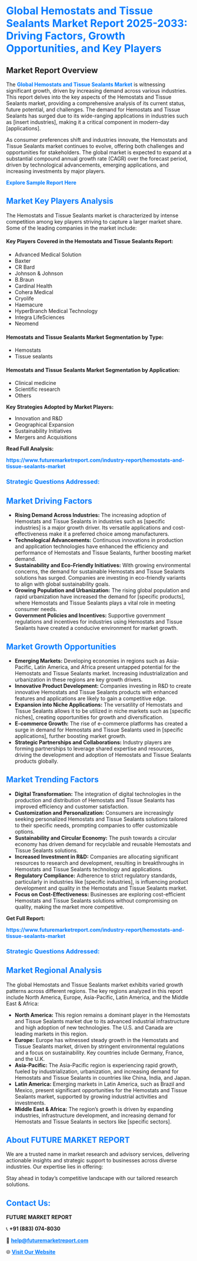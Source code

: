 <h1 style="color: #007BFF;">Global Hemostats and Tissue Sealants Market Report 2025-2033: Driving Factors, Growth Opportunities, and Key Players</h1>

<section id="overview">
<h2>Market Report Overview</h2>
<p>The <a href="https://www.futuremarketreport.com/industry-report/hemostats-and-tissue-sealants-market" style="color: #007BFF; text-decoration: none;"><strong>Global Hemostats and Tissue Sealants Market</strong></a> is witnessing significant growth, driven by increasing demand across various industries. This report delves into the key aspects of the Hemostats and Tissue Sealants market, providing a comprehensive analysis of its current status, future potential, and challenges. The demand for Hemostats and Tissue Sealants has surged due to its wide-ranging applications in industries such as [insert industries], making it a critical component in modern-day [applications].</p>
<p>As consumer preferences shift and industries innovate, the Hemostats and Tissue Sealants market continues to evolve, offering both challenges and opportunities for stakeholders. The global market is expected to expand at a substantial compound annual growth rate (CAGR) over the forecast period, driven by technological advancements, emerging applications, and increasing investments by major players.</p>
</section>

<section id="overview">
<p><a href="https://www.futuremarketreport.com/request-sample/reportId=85104" style="color: #007BFF; text-decoration: none;"><strong>Explore Sample Report Here</strong></a></p>
</section>

<section id="key-players">
<h2 style="color: #007BFF;">Market Key Players Analysis</h2>
<p>The Hemostats and Tissue Sealants market is characterized by intense competition among key players striving to capture a larger market share. Some of the leading companies in the market include:</p>
<h4>Key Players Covered in the Hemostats and Tissue Sealants Report:</h4>
<ul><li>Advanced Medical Solution</li><li>Baxter</li><li>CR Bard</li><li>Johnson &amp; Johnson</li><li>B.Braun</li><li>Cardinal Health</li><li>Cohera Medical</li><li>Cryolife</li><li>Haemacure</li><li>HyperBranch Medical Technology</li><li>Integra LifeSciences</li><li>Neomend</li></ul>
<h4>Hemostats and Tissue Sealants Market Segmentation by Type:</h4>
<ul><li>Hemostats</li><li>Tissue sealants</li></ul>

<h4>Hemostats and Tissue Sealants Market Segmentation by Application:</h4>
<ul><li>Clinical medicine</li><li>Scientific research</li><li>Others</li></ul>
<p><strong>Key Strategies Adopted by Market Players:</strong></p>
<ul>
<li>Innovation and R&D</li>
<li>Geographical Expansion</li>
<li>Sustainability Initiatives</li>
<li>Mergers and Acquisitions</li>
</ul>
</section>

<section>
<p><strong>Read Full Analysis: </strong></p><a href="https://www.futuremarketreport.com/industry-report/hemostats-and-tissue-sealants-market" style="color: #007BFF; text-decoration: none;"><strong>https://www.futuremarketreport.com/industry-report/hemostats-and-tissue-sealants-market</strong></a>
<h3 style="color: #007BFF;">Strategic Questions Addressed:</h3>
</section>

<section id="driving-factors">
<h2 style="color: #007BFF;">Market Driving Factors</h2>
<ul>
<li><strong>Rising Demand Across Industries:</strong> The increasing adoption of Hemostats and Tissue Sealants in industries such as [specific industries] is a major growth driver. Its versatile applications and cost-effectiveness make it a preferred choice among manufacturers.</li>
<li><strong>Technological Advancements:</strong> Continuous innovations in production and application technologies have enhanced the efficiency and performance of Hemostats and Tissue Sealants, further boosting market demand.</li>
<li><strong>Sustainability and Eco-Friendly Initiatives:</strong> With growing environmental concerns, the demand for sustainable Hemostats and Tissue Sealants solutions has surged. Companies are investing in eco-friendly variants to align with global sustainability goals.</li>
<li><strong>Growing Population and Urbanization:</strong> The rising global population and rapid urbanization have increased the demand for [specific products], where Hemostats and Tissue Sealants plays a vital role in meeting consumer needs.</li>
<li><strong>Government Policies and Incentives:</strong> Supportive government regulations and incentives for industries using Hemostats and Tissue Sealants have created a conducive environment for market growth.</li>
</ul>
</section>

<section id="growth-opportunities">
<h2 style="color: #007BFF;">Market Growth Opportunities</h2>
<ul>
<li><strong>Emerging Markets:</strong> Developing economies in regions such as Asia-Pacific, Latin America, and Africa present untapped potential for the Hemostats and Tissue Sealants market. Increasing industrialization and urbanization in these regions are key growth drivers.</li>
<li><strong>Innovative Product Development:</strong> Companies investing in R&D to create innovative Hemostats and Tissue Sealants products with enhanced features and applications are likely to gain a competitive edge.</li>
<li><strong>Expansion into Niche Applications:</strong> The versatility of Hemostats and Tissue Sealants allows it to be utilized in niche markets such as [specific niches], creating opportunities for growth and diversification.</li>
<li><strong>E-commerce Growth:</strong> The rise of e-commerce platforms has created a surge in demand for Hemostats and Tissue Sealants used in [specific applications], further boosting market growth.</li>
<li><strong>Strategic Partnerships and Collaborations:</strong> Industry players are forming partnerships to leverage shared expertise and resources, driving the development and adoption of Hemostats and Tissue Sealants products globally.</li>
</ul>
</section>

<section id="trending-factors">
<h2 style="color: #007BFF;">Market Trending Factors</h2>
<ul>
<li><strong>Digital Transformation:</strong> The integration of digital technologies in the production and distribution of Hemostats and Tissue Sealants has improved efficiency and customer satisfaction.</li>
<li><strong>Customization and Personalization:</strong> Consumers are increasingly seeking personalized Hemostats and Tissue Sealants solutions tailored to their specific needs, prompting companies to offer customizable options.</li>
<li><strong>Sustainability and Circular Economy:</strong> The push towards a circular economy has driven demand for recyclable and reusable Hemostats and Tissue Sealants solutions.</li>
<li><strong>Increased Investment in R&D:</strong> Companies are allocating significant resources to research and development, resulting in breakthroughs in Hemostats and Tissue Sealants technology and applications.</li>
<li><strong>Regulatory Compliance:</strong> Adherence to strict regulatory standards, particularly in industries like [specific industries], is influencing product development and quality in the Hemostats and Tissue Sealants market.</li>
<li><strong>Focus on Cost-Effectiveness:</strong> Businesses are exploring cost-efficient Hemostats and Tissue Sealants solutions without compromising on quality, making the market more competitive.</li>
</ul>
</section>

<section>
<p><strong>Get Full Report: </strong></p><a href="https://www.futuremarketreport.com/industry-report/hemostats-and-tissue-sealants-market" style="color: #007BFF; text-decoration: none;"><strong>https://www.futuremarketreport.com/industry-report/hemostats-and-tissue-sealants-market</strong></a>
<h3 style="color: #007BFF;">Strategic Questions Addressed:</h3>
</section>


<section id="regional-analysis">
<h2 style="color: #007BFF;">Market Regional Analysis</h2>
<p>The global Hemostats and Tissue Sealants market exhibits varied growth patterns across different regions. The key regions analyzed in this report include North America, Europe, Asia-Pacific, Latin America, and the Middle East & Africa:</p>
<ul>
<li><strong>North America:</strong> This region remains a dominant player in the Hemostats and Tissue Sealants market due to its advanced industrial infrastructure and high adoption of new technologies. The U.S. and Canada are leading markets in this region.</li>
<li><strong>Europe:</strong> Europe has witnessed steady growth in the Hemostats and Tissue Sealants market, driven by stringent environmental regulations and a focus on sustainability. Key countries include Germany, France, and the U.K.</li>
<li><strong>Asia-Pacific:</strong> The Asia-Pacific region is experiencing rapid growth, fueled by industrialization, urbanization, and increasing demand for Hemostats and Tissue Sealants in countries like China, India, and Japan.</li>
<li><strong>Latin America:</strong> Emerging markets in Latin America, such as Brazil and Mexico, present significant opportunities for the Hemostats and Tissue Sealants market, supported by growing industrial activities and investments.</li>
<li><strong>Middle East & Africa:</strong> The region’s growth is driven by expanding industries, infrastructure development, and increasing demand for Hemostats and Tissue Sealants in sectors like [specific sectors].</li>
</ul>
</section>

<footer>
<h2 style="color: #007BFF;">About FUTURE MARKET REPORT</h2>
<p>We are a trusted name in market research and advisory services, delivering actionable insights and strategic support to businesses across diverse industries. Our expertise lies in offering:</p>

<p>Stay ahead in today’s competitive landscape with our tailored research solutions.</p>

<h2 style="color: #007BFF;">Contact Us:</h2>
<p><strong>FUTURE MARKET REPORT</strong></p>
<p>📞 <strong>+91 (883) 074-8030</strong></p>
<p>📧 <strong><a href="mailto:help@futuremarketreport.com" style="color: #007BFF;">help@futuremarketreport.com</a></strong></p>
<p>🌐 <strong><a href="https://www.futuremarketreport.com/" style="color: #007BFF;">Visit Our Website</a></strong></p>
</footer>